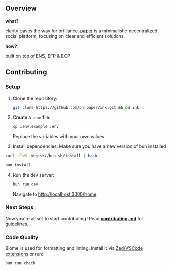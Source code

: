 ## Overview

**what?**

clarity paves the way for brilliance. [paper](https://paper.ink) is a minimalistic decentralized social platform, focusing on clear and efficient solutions.

**how?**

built on top of ENS, EFP & ECP

## Contributing

### Setup

1. Clone the repository:

   ```sh
   git clone https://github.com/on-paper/ink.git && cd ink
   ```

2. Create a `.env` file:

   ```sh
   cp .env.example .env
   ```

   Replace the variables with your own values.

3. Install dependencies:
   Make sure you have a new version of bun installed

```sh
curl -fsSL https://bun.sh/install | bash
```

```sh
bun install
```

4. Run the dev server:
   ```sh
   bun run dev
   ```
   Navigate to [http://localhost:3000/home](http://localhost:3000/home)

### Next Steps

Now you're all set to start contributing! Read **[contributing.md](CONTRIBUTING.md)** for guidelines.

### Code Quality

Biome is used for formatting and linting. Install it via [Zed/VSCode extensions](https://biomejs.dev/guides/getting-started/) or run:

```sh
bun run check
```
